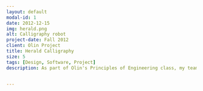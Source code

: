 ```yaml
---
layout: default
modal-id: 1
date: 2012-12-15
img: herald.png
alt: Calligraphy robot
project-date: Fall 2012
client: Olin Project
title: Herald Calligraphy
size: 5
tags: [Design, Software, Project]
description: As part of Olin's Principles of Engineering class, my team and I built a calligraphy writing machine. Our machine has precise three-axis control. It uses a graphical user interface (GUI) that allows the user to input and format text. These inputs are then processed and passed to our microcontroller, which directs our stepper motors to produce the strokes that form text. You can learn more at our <a href="http://calligraphybyherald.wixsite.com/herald">project site</a>. You can also check out writeups on <a href="http://hackaday.com/2013/03/08/handwriting-suck-build-a-machine-to-do-it-for-you/">hackaday</a> and <a href="http://www.techhive.com/article/2030519/this-robot-has-better-handwriting-than-you-do-and-other-stuff-you-missed-.html">TechHive</a>. <p></p> <iframe width="560" height="315" src="https://www.youtube.com/embed/E9bdaHhcjR4" frameborder="0" allowfullscreen></iframe>


---
```

